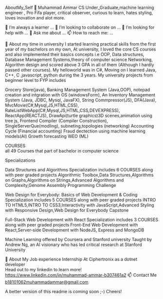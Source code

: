 AboutMy_Self 🤔
Muhammad Ammar
CS Under_Graduate,machine learning engineer , Pro Fifa player, critical observer, curious to learn, hates styling, loves inovation and alot more.

🌱 I’m always a learner ...
👯 I’m looking to collaborate on ...
🤔 I’m looking for help with ...
💬 Ask me about ...
📫 How to reach me: ...

🧐 About my time in university
I started learning practical skills from the first year of my bachelors on my own, At university, I loved the core CS courses and also implemented their basics concepts i.e OOP, Data structures, Database Management Systems,theory of computer science Networking, Algorithm design and scored above 3 GPA in all of them (Although I hardly passed other courses). My helloworld was in C#, Moving on I learned Java, C++, C ,javascript, python during the 3 years. My university projects from beginner level to FYP includes

Grocery Store(java),
Banking Management System (Java,OOP),
notepad creation and intgration with OS (windowsForm),
An Inventory Management System (Java, JDBC, Mysql, JavaFX),
String Commpressor(JS),
DFA(Java),
MvcMovie(C#,Mysql,JS,HTML,CSS),
RateListWebApp(C#,Mysql,JS,HTML,CSS,DEVEXPRESS),
ReactApp(REACTJS),
DrawApi(turtle graphics)3D scenes,animation using tree js,
Frontend Compiler (Compiler Construction),
SingleServerQue(modling),
subneting,topologies (networking)
Accounting Cycle (Financial accounting)
Fraud dectection using machine learning models(AI)
Growth forecasting WEO (ML)


COURSES  
all 49 Courses that part of bachelor in computer science 

Specializations 

Data Structures and Algorithms Specialization includes 6 COURSES along with peer graded projects
Algorithmic Toolbox,Data Structures,Algorithms on Graphs,Algorithms on Strings,Advanced Algorithms and Complexity,Genome Assembly Programming Challenge

Web Design for Everybody: Basics of Web Development & Coding Specialization  includes 5 COURSES along with peer graded projects
INTRO TO HTML5,INTRO TO CSS3,Interactivity with JavaScript,Advanced Styling with Responsive Design,Web Design for Everybody Capstone

Full-Stack Web Development with React Specialization  includes 3 COURSES along with peer graded projects
Front-End Web Development with React,Server-side Development with NodeJS, Express and MongoDB

Machine Learning offered by Coursera and Stanford university Taught by Andrew Ng, an AI visionary who has led critical research at Stanford University

👯 About My Job experience
Internship At Ciphertronix as a dotnet developer  
Head out to my linkedin to learn more!
https://www.linkedin.com/in/muhammad-ammar-b307461a2
📫 Contact Me
b18101062muhammadammar@gmail.com

A better version of this readme is coming soon ;-) Cheers!

